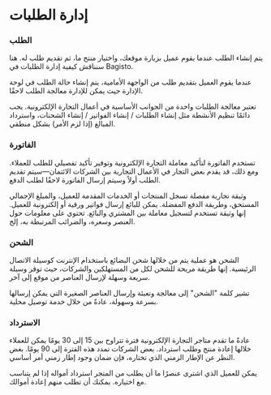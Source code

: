 # إدارة الطلبات

### الطلب

يتم إنشاء الطلب عندما يقوم عميل بزيارة موقعك، واختيار منتج ما، ثم تقديم طلب له. هنا سنناقش كيفية إدارة الطلبات في Bagisto.

عندما يقوم العميل بتقديم طلب من الواجهة الأمامية، يتم إنشاء حالة الطلب في لوحة الإدارة حيث يمكن للإدارة معالجة الطلب لاحقًا.

تعتبر معالجة الطلبات واحدة من الجوانب الأساسية في أعمال التجارة الإلكترونية. يجب دائمًا تنظيم الأنشطة مثل إنشاء الطلبات / إنشاء الفواتير / إنشاء الشحنات، واسترداد المبالغ (إذا لزم الأمر) بشكل منطقي.

### الفاتورة

تستخدم الفاتورة لتأكيد معاملة التجارة الإلكترونية وتوفير تأكيد تفصيلي للطلب للعملاء. ومع ذلك، قد يقدم بعض التجار في الأعمال التجارية بين الشركات الائتمان—سيتم تقديم الطلب أولاً وسيتم إرسال الفاتورة لاحقًا لطلب الدفع.

وثيقة تجارية مفصلة تسجل المنتجات أو الخدمات المقدمة للعميل، والمبلغ الإجمالي المستحق، وطريقة الدفع المفضلة. يمكن للبائع إرسال فواتير ورقية أو إلكترونية للعميل. إنها وثيقة تستخدم لتسجيل معاملة بين المشتري والبائع. تحتوي على معلومات حول العنصر وسعره، والضرائب المرتبطة به، إلخ.

### الشحن

الشحن هو عملية يتم من خلالها شحن البضائع باستخدام الإنترنت كوسيلة الاتصال الرئيسية. إنها طريقة مريحة للشحن لكل من المستهلكين والشركات، حيث توفر وسيلة سريعة وسهلة لإرسال العناصر من موقع إلى آخر.

تشير كلمة "الشحن" إلى معالجة وتعبئة وإرسال العناصر الصغيرة التي يمكن إرسالها بسرعة وسهولة، عادةً من خلال خدمة توصيل محلية.

### الاسترداد

عادةً ما تقدم متاجر التجارة الإلكترونية فترة تتراوح بين 15 إلى 30 يومًا يمكن للعملاء خلالها إعادة منتج وطلب استرداد. بعض الشركات تمدد هذه الفترة إلى 90 يومًا. بغض النظر عن الإطار الزمني الذي تختاره، فإن ضمان وجود إطار زمني أمر أساسي.

يمكن للعميل الذي اشترى عنصرًا ما أن يطلب من المتجر استرداد أمواله إذا لم يتناسب مع اختياره. يمكنك أن تطلب منهم إعادة أموالك.